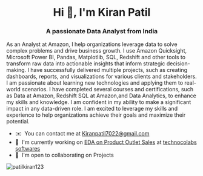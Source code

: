 <h1 align="center">Hi 👋, I'm Kiran Patil</h1>
<h3 align="center">A passionate Data Analyst from India</h3>

As an Analyst at Amazon, I help organizations leverage data to solve complex problems and drive business growth. I use Amazon Quicksight, Microsoft Power BI, Pandas, Matplotlib, SQL, Redshift and other tools to transform raw data into actionable insights that inform strategic decision-making. I have successfully delivered multiple projects, such as creating dashboards, reports, and visualizations for various clients and stakeholders.  
I am passionate about learning new technologies and applying them to real-world scenarios. I have completed several courses and certifications, such as Data at Amazon, Redshift SQL at Amazon,and Data Analytics, to enhance my skills and knowledge. I am confident in my ability to make a significant impact in any data-driven role. I am excited to leverage my skills and experience to help organizations achieve their goals and maximize their potential.

* ✉️  You can contact me at [Kiranpatil7022@gmail.com](mailto:Kiranpatil7022@gmail.com)
* 🚀  I'm currently working on [EDA on Product Outlet Sales](https://github.com/patilkiran123/Product-Outlet-Sales-Analysis-and-Prediction) at [technocolabs softwares](https://technocolabs.com/index.html)
* 🤝  I'm open to collaborating on Projects

<p><img align="left" src="https://github-readme-stats.vercel.app/api/top-langs?username=patilkiran123&show_icons=true&locale=en&layout=compact" alt="patilkiran123" /></p>


